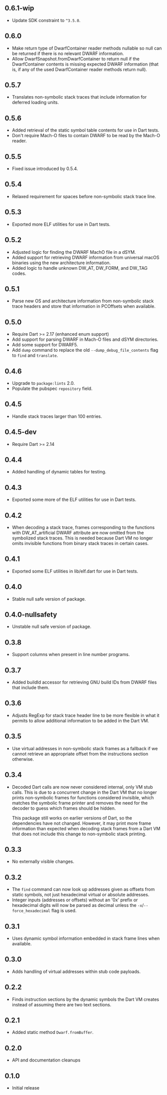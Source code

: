 ## 0.6.1-wip
- Update SDK constraint to `^3.5.0`.

## 0.6.0
- Make return type of DwarfContainer reader methods nullable so null
  can be returned if there is no relevant DWARF information.
- Allow DwarfSnapshot.fromDwarfContainer to return null if the DwarfContainer
  contents is missing expected DWARF information (that is, if any of the
  used DwarfContainer reader methods return null).

## 0.5.7

- Translates non-symbolic stack traces that include information for
  deferred loading units.

## 0.5.6

- Added retrieval of the static symbol table contents for use in Dart tests.
- Don't require Mach-O files to contain DWARF to be read by the Mach-O reader.

## 0.5.5

- Fixed issue introduced by 0.5.4.

## 0.5.4

- Relaxed requirement for spaces before non-symbolic stack trace line.

## 0.5.3

- Exported more ELF utilities for use in Dart tests.

## 0.5.2

- Adjusted logic for finding the DWARF MachO file in a dSYM.
- Added support for retrieving DWARF information from universal
  macOS binaries using the new architecture information.
- Added logic to handle unknown DW_AT, DW_FORM, and DW_TAG codes.

## 0.5.1

- Parse new OS and architecture information from non-symbolic stack
  trace headers and store that information in PCOffsets when available.

## 0.5.0

- Require Dart >= 2.17 (enhanced enum support)
- Add support for parsing DWARF in Mach-O files and dSYM directories.
- Add some support for DWARF5.
- Add `dump` command to replace the old `--dump_debug_file_contents`
  flag to `find` and `translate`.

## 0.4.6

- Upgrade to `package:lints` 2.0.
- Populate the pubspec `repository` field.

## 0.4.5

- Handle stack traces larger than 100 entries.

## 0.4.5-dev

- Require Dart >= 2.14

## 0.4.4

- Added handling of dynamic tables for testing.

## 0.4.3

- Exported some more of the ELF utilities for use in Dart tests.

## 0.4.2

- When decoding a stack trace, frames corresponding to the functions
  with DW_AT_artificial DWARF attribute are now omitted from the symbolized
  stack traces. This is needed because Dart VM no longer omits invisible
  functions from binary stack traces in certain cases.

## 0.4.1

- Exported some ELF utilities in lib/elf.dart for use in Dart tests.

## 0.4.0

- Stable null safe version of package.

## 0.4.0-nullsafety

- Unstable null safe version of package.

## 0.3.8

- Support columns when present in line number programs.

## 0.3.7

- Added buildId accessor for retrieving GNU build IDs from DWARF files that
  include them.

## 0.3.6

- Adjusts RegExp for stack trace header line to be more flexible in what it
  permits to allow additional information to be added in the Dart VM.

## 0.3.5

- Use virtual addresses in non-symbolic stack frames as a fallback if we cannot
  retrieve an appropriate offset from the instructions section otherwise.

## 0.3.4

- Decoded Dart calls are now never considered internal, only VM stub calls.
  This is due to a concurrent change in the Dart VM that no longer prints
  non-symbolic frames for functions considered invisible, which matches the
  symbolic frame printer and removes the need for the decoder to guess which
  frames should be hidden.

  This package still works on earlier versions of Dart, so the dependencies have
  not changed. However, it may print more frame information than expected when
  decoding stack frames from a Dart VM that does not include this change to
  non-symbolic stack printing.

## 0.3.3

- No externally visible changes.

## 0.3.2

- The `find` command can now look up addresses given as offsets from static
  symbols, not just hexadecimal virtual or absolute addresses.
- Integer inputs (addresses or offsets) without an '0x' prefix or hexadecimal
  digits will now be parsed as decimal unless the `-x`/`--force_hexadecimal`
  flag is used.

## 0.3.1

- Uses dynamic symbol information embedded in stack frame lines when available.

## 0.3.0

- Adds handling of virtual addresses within stub code payloads.

## 0.2.2

- Finds instruction sections by the dynamic symbols the Dart VM creates instead
  of assuming there are two text sections.

## 0.2.1

- Added static method `Dwarf.fromBuffer`.

## 0.2.0

- API and documentation cleanups

## 0.1.0

- Initial release
